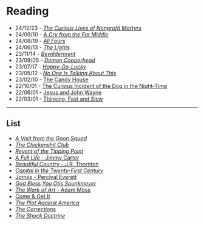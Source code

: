 # Reading

- 24/12/23 - [_The Curious Lives of Nonprofit Martyrs_](https://www.dzancbooks.org/all-titles/p/nonprofit-martyrs)
- 24/09/10 - [_A Cry from the Far Middle_](https://en.wikipedia.org/wiki/P._J._O'Rourke)
- 24/08/19 - [_All Fours_](https://en.wikipedia.org/wiki/All_Fours_(novel))
- 24/06/13 - [_The Lights_](https://en.wikipedia.org/wiki/Ben_Lerner)
- 23/11/14 - [_Bewilderment_](https://en.wikipedia.org/wiki/Bewilderment)
- 23/09/05 - [_Demon Copperhead_](https://en.wikipedia.org/wiki/Demon_Copperhead)
- 23/07/17 - [_Happy-Go-Lucky_](https://en.wikipedia.org/wiki/Happy-Go-Lucky_(book))
- 23/05/12 - [_No One Is Talking About This_](https://en.wikipedia.org/wiki/No_One_Is_Talking_About_This)
- 23/02/10 - [The Candy House](https://en.wikipedia.org/wiki/The_Candy_House_(novel))
- 22/10/01 - [The Curious Incident of the Dog in the Night‑Time](https://en.wikipedia.org/wiki/The_Curious_Incident_of_the_Dog_in_the_Night-Time)
- 22/06/01 - [Jesus and John Wayne](https://en.wikipedia.org/wiki/Jesus_and_John_Wayne)
- 22/03/01 - [Thinking, Fast and Slow](https://en.wikipedia.org/wiki/Thinking,_Fast_and_Slow)

---

## List

- [_A Visit from the Goon Squad_](https://en.wikipedia.org/wiki/A_Visit_from_the_Goon_Squad)
- [_The Chickenshit Club_](https://en.wikipedia.org/wiki/Jesse_Eisinger)
- [_Revent of the Tipping Point_](https://www.pushkin.fm/audiobooks/revenge-of-the-tipping-point)
- [_A Full Life_ - Jimmy Carter](https://en.wikipedia.org/wiki/A_Full_Life)
- [_Beautiful Country_ - J.R. Thornton](https://www.google.com/books/edition/Beautiful_Country/6yNBCgAAQBAJ)
- [_Capital in the Twenty-First Century_](https://en.wikipedia.org/wiki/Capital_in_the_Twenty-First_Century)
- [_James_ - Percival Everett](https://en.wikipedia.org/wiki/James_(novel))
- [_God Bless You Otis Spunkmeyer_](https://josephearlthomas.com)
- [_The Work of Art_ - Adam Moss](https://www.penguinrandomhouse.com/books/669522/the-work-of-art-by-adam-moss/)
- [Come & Get It](https://www.google.com/books/edition/Come_and_Get_It_A_GMA_Book_Club_Pick/FSu4EAAAQBAJ?hl=en)
- [_The Plot Against America_](https://en.wikipedia.org/wiki/The_Plot_Against_America)
- [_The Corrections_](https://en.wikipedia.org/wiki/The_Corrections)
- [_The Shock Doctrine_](https://en.wikipedia.org/wiki/The_Shock_Doctrine)

